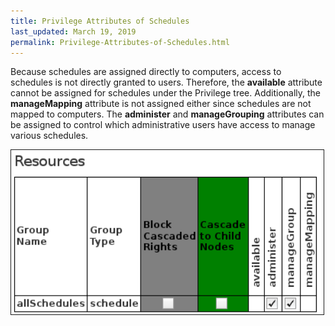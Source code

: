 ```yaml
---
title: Privilege Attributes of Schedules
last_updated: March 19, 2019
permalink: Privilege-Attributes-of-Schedules.html
---
```


Because schedules are assigned directly to computers, access to schedules is not directly granted to users. Therefore, the **available** attribute cannot be assigned for schedules under the Privilege tree. Additionally, the **manageMapping** attribute is not assigned either since schedules are not mapped to computers. The **administer** and **manageGrouping** attributes can be assigned to control which administrative users have access to manage various schedules.

<img src="images/image2017-2-20 15_14_59.png" width="500" border="1">
